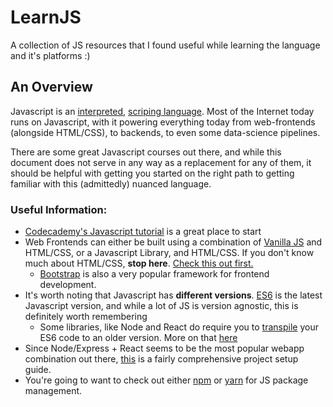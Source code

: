 # LearnJS
A collection of JS resources that I found useful while learning the language and it's platforms :)

## An Overview

Javascript is an <a href="https://en.wikipedia.org/wiki/Interpreted_language">interpreted</a>, <a href="https://en.wikipedia.org/wiki/Scripting_language">scriping language</a>.
Most of the Internet today runs on Javascript, with it powering everything today from web-frontends (alongside HTML/CSS), to backends, to even some data-science pipelines.

There are some great Javascript courses out there, and while this document does not serve in any way as a replacement for any of them, it should be helpful with getting you started on the right path to getting familiar with this (admittedly) nuanced language.

### Useful Information:
- <a href="https://www.codecademy.com/learn/introduction-to-javascript">Codecademy's Javascript tutorial</a> is a great place to start
- Web Frontends can either be built using a combination of <a href="https://snipcart.com/blog/learn-vanilla-javascript-before-using-js-frameworks">Vanilla JS</a> and HTML/CSS, or a Javascript Library, and HTML/CSS. If you don't know much about HTML/CSS, <b>stop here</b>. <a href="https://www.codecademy.com/catalog/language/html-css">Check this out first.</a>
  - <a href="https://getbootstrap.com/">Bootstrap</a> is also a very popular framework for frontend development.
- It's worth noting that Javascript has <b>different versions</b>. <a href="https://www.makeuseof.com/tag/es6-javascript-programmers-need-know/">ES6</a> is the latest Javascript version, and while a lot of JS is version agnostic, this is definitely worth remembering
  - Some libraries, like Node and React do require you to <a href="https://scotch.io/tutorials/javascript-transpilers-what-they-are-why-we-need-them">transpile</a> your ES6 code to an older version. More on that <a href="http://nicholasjohnson.com/blog/what-is-babel/">here</a>
- Since Node/Express + React seems to be the most popular webapp combination out there, <a href="https://dev.to/kedar9/creating-a-node-app-with-react-webpack-4-babel-7-express-and-sass-3mae">this</a> is a fairly comprehensive project setup guide. 
- You're going to want to check out either <a href="https://www.npmjs.com/">npm</a> or <a href="https://yarnpkg.com/lang/en/">yarn</a> for JS package management. 

